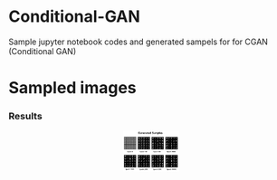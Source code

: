 # Conditional-GAN


Sample jupyter notebook codes and generated sampels for for CGAN (Conditional GAN)





# Sampled images





### Results

<div align="center">
	<img src="/Samples/Samples.png" width="20%" height="20%"/>
</div>
</a>

